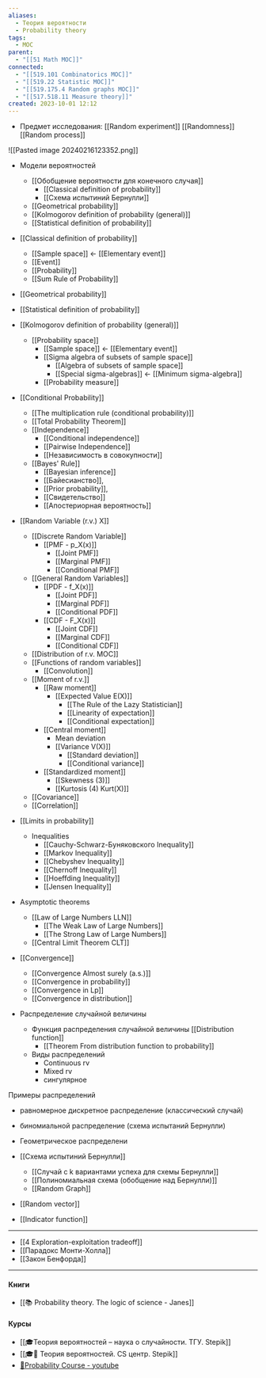 ```yaml
---
aliases:
  - Теория вероятности
  - Probability theory
tags:
  - MOC
parent:
  - "[[51 Math MOC]]"
connected:
  - "[[519.101 Combinatorics MOC]]"
  - "[[519.22 Statistic MOC]]"
  - "[[519.175.4 Random graphs MOC]]"
  - "[[517.518.11 Measure theory]]"
created: 2023-10-01 12:12
---
```

   - Предмет исследования:  [[Random experiment]]  [[Randomness]] [[Random process]]

![[Pasted image 20240216123352.png]]

- Модели вероятностей
	- [[Обобщение вероятности для конечного случая]]
        - [[Classical definition of probability]]
        - [[Схема испытиний Бернулли]]
	- [[Geometrical probability]]
	- [[Kolmogorov definition of probability (general)]]
	- [[Statistical definition of probability]]

- [[Classical definition of probability]]
	- [[Sample space]] <- [[Elementary event]]
	- [[Event]]
	- [[Probability]]
	- [[Sum Rule of Probability]]
- [[Geometrical probability]]
- [[Statistical definition of probability]]
- [[Kolmogorov definition of probability (general)]]
	- [[Probability space]]
        - [[Sample space]] <- [[Elementary event]]
        - [[Sigma algebra of subsets of sample space]]
            - [[Algebra of subsets of sample space]]
            - [[Special sigma-algebras]] <- [[Minimum sigma-algebra]]
        - [[Probability measure]]

- [[Conditional Probability]] 
	- [[The multiplication rule (conditional probability)]]
	- [[Total Probability Theorem]]
	- [[Independence]]
        - [[Conditional independence]]
        - [[Pairwise Independence]]
        - [[Независимость в совокупности]]
	- [[Bayes' Rule]]
        - [[Bayesian inference]]
        - [[Байесианство]],
        - [[Prior probability]],
        - [[Свидетельство]]
        - [[Апостериорная вероятность]]


- [[Random Variable (r.v.) X]]
	- [[Discrete Random Variable]]
        - [[PMF - p_X(x)]]
            - [[Joint PMF]]
            - [[Marginal PMF]]
            - [[Conditional PMF]]
	- [[General Random Variables]]
        - [[PDF - f_X(x)]]
            - [[Joint PDF]]
            - [[Marginal PDF]]
            - [[Conditional PDF]]
        - [[CDF - F_X(x)]]
            - [[Joint CDF]]
            - [[Marginal CDF]]
            - [[Conditional CDF]]
	- [[Distribution of r.v. MOC]]
	- [[Functions of random variables]]
        - [[Convolution]]
	- [[Moment of r.v.]]
        - [[Raw moment]]
            - [[Expected Value E(X)]] 
                - [[The Rule of the Lazy Statistician]]
                - [[Linearity of expectation]]
                - [[Conditional expectation]]
        - [[Central moment]]
            - Mean deviation
            - [[Variance V(X)]]
                - [[Standard deviation]]
                - [[Conditional variance]]
        - [[Standardized moment]]
            - [[Skewness (3)]]
            - [[Kurtosis (4) Kurt(X)]]
	- [[Covariance]]
	- [[Correlation]]

- [[Limits in probability]]
	- Inequalities
        - [[Cauchy-Schwarz-Буняковского Inequality]]
        - [[Markov Inequality]]
        - [[Chebyshev Inequality]] 
        - [[Chernoff Inequality]]
        - [[Hoeffding Inequality]]
        - [[Jensen Inequality]]
- Asymptotic theorems
	- [[Law of Large Numbers LLN]]
        - [[The Weak Law of Large Numbers]]
        - [[The Strong Law of Large Numbers]]
	- [[Central Limit Theorem CLT]] 
- [[Convergence]]
	- [[Convergence Almost surely (a.s.)]] 
	- [[Convergence in probability]] 
	- [[Convergence in Lp]] 
	- [[Convergence in distribution]]




- Распределение случайной величины 
	- Функция распределения случайной величины [[Distribution function]]
        - [[Theorem From distribution function to probability]]
	- Виды распределений
        - Continuous rv
        - Mixed rv
        - сингулярное

Примеры распределений
- равномерное дискретное распределение (классический случай)
- биномиальной распределение (схема испытаний Бернулли)
- Геометрическое распределени 

- [[Схема испытиний Бернулли]]
	- [[Случай с k вариантами успеха для схемы Бернулли]]
	- [[Полиномиальная схема (обобщение над Бернулли)]]
	- [[Random Graph]] 




- [[Random vector]]


- [[Indicator function]]


---


- [[4 Exploration-exploitation tradeoff]]
- [[Парадокс Монти-Холла]]
- [[Закон Бенфорда]]


---
#### Книги
- [[📚 Probability theory. The logic of science - Janes]]

#### Курсы
- [[🎓Теория вероятностей – наука о случайности. ТГУ. Stepik]]
- [[🎓🌰 Теория вероятностей. CS центр. Stepik]]
- [🎥Probability Course - youtube](https://www.youtube.com/channel/UCITVu6N08ljfYjuP98nXsLA/playlists)

